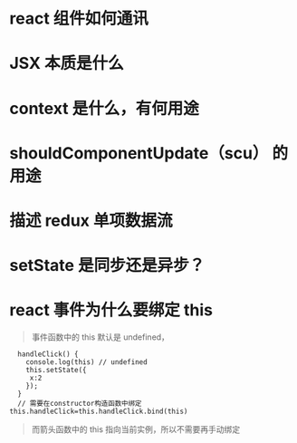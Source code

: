 # react 组件如何通讯

# JSX 本质是什么

# context 是什么，有何用途

# shouldComponentUpdate（scu） 的用途

# 描述 redux 单项数据流

# setState 是同步还是异步？

# react 事件为什么要绑定 this

> 事件函数中的 this 默认是 undefined，

```
  handleClick() {
    console.log(this) // undefined
    this.setState({
     x:2
    });
  }
  // 需要在constructor构造函数中绑定 this.handleClick=this.handleClick.bind(this)
```

> 而箭头函数中的 this 指向当前实例，所以不需要再手动绑定

